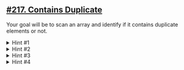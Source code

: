## [#217. Contains Duplicate](https://leetcode.com/problems/contains-duplicate/)

Your goal will be to scan an array and identify if it contains duplicate elements or not.

</details>

<details>
  <summary>Hint #1</summary>
  
  Brute force - Consider every element in the array, for each element look through the array for duplicate instance of that element.
  
</details>

</details>

<details>
  <summary>Hint #2</summary>
  
  Optimize - Can we change the array so that finding the presence of duplicates is quicker?
  
</details>

<details>
  <summary>Hint #3</summary>
  
  Optimize - Try sorting the array first.
  
</details>

<details>
  <summary>Hint #4</summary>
  
  Optimize - Instead of sorting, is there a data structure which can quickly determine if a collection contains something?
  
</details>

